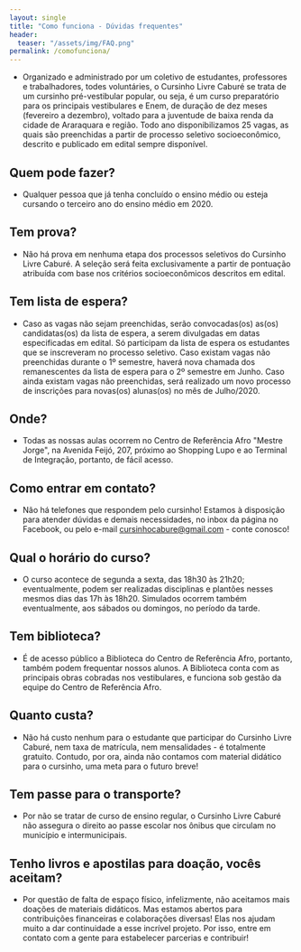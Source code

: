 ```yaml
---
layout: single
title: "Como funciona - Dúvidas frequentes"
header:
  teaser: "/assets/img/FAQ.png"
permalink: /comofunciona/
---
```


- Organizado e administrado por um coletivo de estudantes, professores e trabalhadores, todes voluntáries, o Cursinho Livre Caburé se trata de um cursinho pré-vestibular popular, ou seja, é um curso preparatório para os principais vestibulares e Enem, de duração de dez meses (fevereiro a dezembro), voltado para a juventude de baixa renda da cidade de Araraquara e região. Todo ano disponibilizamos 25 vagas, as quais são preenchidas a partir de processo seletivo socioeconômico, descrito e publicado em edital sempre disponível.

## Quem pode fazer?

- Qualquer pessoa que já tenha concluído o ensino médio ou esteja cursando o terceiro ano do ensino médio em 2020.

## Tem prova?

- Não há prova em nenhuma etapa dos processos seletivos do Cursinho Livre Caburé. A seleção será feita exclusivamente a partir de pontuação atribuída com base nos critérios socioeconômicos descritos em edital.

## Tem lista de espera?

- Caso as vagas não sejam preenchidas, serão convocadas(os) as(os) candidatas(os) da lista de espera, a serem divulgadas em datas especificadas em edital. Só participam da lista de espera os estudantes que se inscreveram no processo seletivo. Caso existam vagas não preenchidas durante o 1º semestre, haverá nova chamada dos remanescentes da lista de espera para o 2º semestre em Junho. Caso ainda existam vagas não preenchidas, será realizado um novo processo de inscrições para novas(os) alunas(os) no mês de Julho/2020.

## Onde?

- Todas as nossas aulas ocorrem no Centro de Referência Afro "Mestre Jorge", na Avenida Feijó, 207, próximo ao Shopping Lupo e ao Terminal de Integração, portanto, de fácil acesso.

## Como entrar em contato?

- Não há telefones que respondem pelo cursinho! Estamos à disposição para atender dúvidas e demais necessidades, no inbox da página no Facebook, ou pelo e-mail cursinhocabure@gmail.com - conte conosco!

## Qual o horário do curso?

- O curso acontece de segunda a sexta, das 18h30 às 21h20; eventualmente, podem ser realizadas disciplinas e plantões nesses mesmos dias das 17h às 18h20. Simulados ocorrem também eventualmente, aos sábados ou domingos, no período da tarde.

## Tem biblioteca?

- É de acesso público a Biblioteca do Centro de Referência Afro, portanto, também podem frequentar nossos alunos. A Biblioteca conta com as principais obras cobradas nos vestibulares, e funciona sob gestão da equipe do Centro de Referência Afro.

## Quanto custa?

- Não há custo nenhum para o estudante que participar do Cursinho Livre Caburé, nem taxa de matrícula, nem mensalidades - é totalmente gratuito. Contudo, por ora, ainda não contamos com material didático para o cursinho, uma meta para o futuro breve!

## Tem passe para o transporte?

- Por não se tratar de curso de ensino regular, o Cursinho Livre Caburé não assegura o direito ao passe escolar nos ônibus que circulam no município e intermunicipais.

## Tenho livros e apostilas para doação, vocês aceitam?

- Por questão de falta de espaço físico, infelizmente, não aceitamos mais doações de materiais didáticos. Mas estamos abertos para contribuições financeiras e colaborações diversas! Elas nos ajudam muito a dar continuidade a esse incrível projeto. Por isso, entre em contato com a gente para estabelecer parcerias e contribuir!